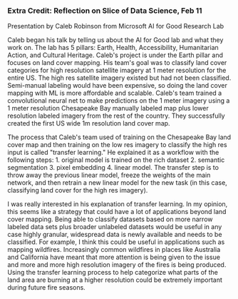 ### Extra Credit: Reflection on Slice of Data Science, Feb 11

Presentation by Caleb Robinson from Microsoft AI for Good Research Lab

Caleb began his talk by telling us about the AI for Good lab and what they work on. 
The lab has 5 pillars: Earth, Health, Accessibility, Humanitarian Action, and Cultural Heritage. 
Caleb's project is under the Earth pillar and focuses on land cover mapping. His team's goal 
was to classify land cover categories for high resolution satellite imagery at 1 meter 
resolution for the entire US. The high res satellite imagery existed but had not been 
classified. Semi-manual labeling would have been expensive, so doing the land cover mapping 
with ML is more affordable and scalable. Caleb's team trained a convolutional neural net 
to make predictions on the 1 meter imagery using a 1 meter resolution Chesapeake Bay manually labeled map plus 
lower resolution labeled imagery from the rest of the country. They successfully created the first US wide 
1m resolution land cover map. 

The process that Caleb's team used of training on the Chesapeake Bay land cover map 
and then training on the low res imagery to classify the high res input is called "transfer learning." 
He explained it as a workflow with the following steps: 1. original model is trained on the rich dataset 
2. semantic segmentation 3. pixel embedding 4. linear model. The transfer step is to throw away 
the previous linear model, freeze the weights of the main network, and then retrain a new 
linear model for the new task (in this case, classifying land cover for the high res imagery). 

I was really interested in his explanation of transfer learning. In my opinion, this seems like 
a strategy that could have a lot of applications beyond land cover mapping. Being able to classify 
datasets based on more narrow labeled data sets plus broader unlabeled datasets would be 
useful in any case highly granular, widespread data is newly available and needs to be classified. 
For example, I think this could be useful in applications such as mapping wildfires. Increasingly 
common wildfires in places like Australia and California have meant that more attention is being given 
to the issue and more and more high resolution imagery of the fires is being produced. Using the transfer 
learning process to help categorize what parts of the land area are burning at a higher resolution 
could be extremely important during future fire seasons. 
